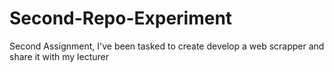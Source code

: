 # Second-Repo-Experiment
Second Assignment, I've been tasked to create develop a web scrapper and share it with my lecturer
